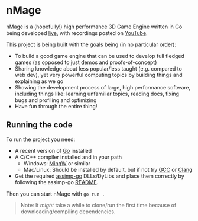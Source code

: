# nMage

nMage is a (hopefully!) high performance 3D Game Engine written in Go being developed [live](https://twitch.tv/bloeys), with recordings posted on [YouTube](https://www.youtube.com/channel/UCCf4qyNGPVwpj1HYFGahs_A).

This project is being built with the goals being (in no particular order):

* To build a good game engine that can be used to develop full fledged games (as opposed to just demos and proofs-of-concept)
* Sharing knowledge about less popular/less taught (e.g. compared to web dev), yet very powerful computing topics by building things and explaining as we go
* Showing the development process of large, high performance software, including things like: learning unfamiliar topics, reading docs, fixing bugs and profiling and optimizing
* Have fun through the entire thing!

## Running the code

To run the project you need:

* A recent version of [Go](https://golang.org/) installed
* A C/C++ compiler installed and in your path
  * Windows: [MingW](https://www.mingw-w64.org/downloads/#mingw-builds) or similar
  * Mac/Linux: Should be installed by default, but if not try [GCC](https://gcc.gnu.org/) or [Clang](https://releases.llvm.org/download.html)
* Get the required [assimp-go](https://github.com/bloeys/assimp-go) DLLs/DyLibs and place them correctly by following the assimp-go [README](https://github.com/bloeys/assimp-go#using-assimp-go).

Then you can start nMage with `go run .`

> Note: It *might* take a while to clone/run the first time because of downloading/compiling dependencies.
